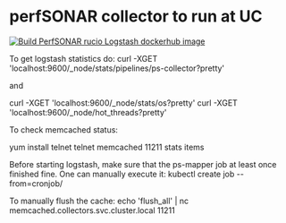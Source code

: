 # perfSONAR collector to run at UC

[![Build PerfSONAR rucio Logstash dockerhub image](https://github.com/ATLAS-Analytics/uc_ls_collectors/actions/workflows/ps-collector.yaml/badge.svg)](https://github.com/ATLAS-Analytics/uc_ls_collectors/actions/workflows/ps-collector.yaml)

To get logstash statistics do:
curl -XGET 'localhost:9600/_node/stats/pipelines/ps-collector?pretty'

and

curl -XGET 'localhost:9600/_node/stats/os?pretty'
curl -XGET 'localhost:9600/_node/hot_threads?pretty'

To check memcached status:

yum install telnet
telnet memcached 11211
stats items

Before starting logstash, make sure that the ps-mapper job at least once finished fine.
One can manually execute it: kubectl create job --from=cronjob/<name of cronjob> <name of job>

To manually flush the cache:
echo 'flush_all' | nc memcached.collectors.svc.cluster.local 11211
